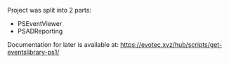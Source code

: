 Project was split into 2 parts:
- PSEventViewer
- PSADReporting

Documentation for later is available at: https://evotec.xyz/hub/scripts/get-eventslibrary-ps1/